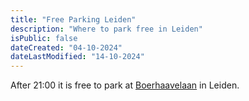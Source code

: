 ```yaml
---
title: "Free Parking Leiden"
description: "Where to park free in Leiden"
isPublic: false
dateCreated: "04-10-2024"
dateLastModified: "14-10-2024"
---
```


After 21:00 it is free to park at
[Boerhaavelaan](https://www.google.com/maps/place/Boerhaavelaan,+Leiden) in
Leiden.
